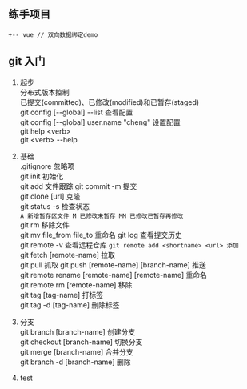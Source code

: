 ## 练手项目
```
+-- vue // 双向数据绑定demo
```

## git 入门
1. 起步  
分布式版本控制  
已提交(committed)、已修改(modified)和已暂存(staged)  
git config [--global] --list  查看配置  
git config [--global] user.name "cheng" 设置配置  
git help \<verb\>  
git \<verb\> --help

2. 基础  
.gitignore  忽略项  
git init  初始化  
git add  文件跟踪
git commit -m  提交  
git clone [url]  克隆  
git status -s 检查状态  
` A 新增暂存区文件 M 已修改未暂存 MM 已修改已暂存再修改 `  
git rm 移除文件  
git mv file_from file_to 重命名
git log 查看提交历史  
git remote -v 查看远程仓库 `git remote add <shortname> <url> 添加`  
git fetch [remote-name] 拉取  
git pull 抓取
git push [remote-name] [branch-name] 推送  
git remote rename [remote-name] [remote-name] 重命名  
git remote rm [remote-name] 移除  
git tag [tag-name] 打标签  
git tag -d [tag-name] 删除标签

3. 分支  
git branch [branch-name] 创建分支  
git checkout [branch-name] 切换分支  
git merge [branch-name]  合并分支  
git branch -d [branch-name] 删除

4. test